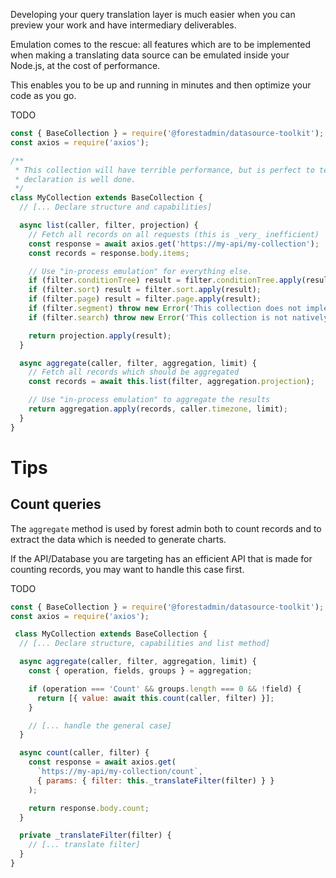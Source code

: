 Developing your query translation layer is much easier when you can preview your work and have intermediary deliverables.

Emulation comes to the rescue: all features which are to be implemented when making a translating data source can be emulated inside your Node.js, at the cost of performance.

This enables you to be up and running in minutes and then optimize your code as you go.

TODO
```javascript
const { BaseCollection } = require('@forestadmin/datasource-toolkit');
const axios = require('axios');

/**
 * This collection will have terrible performance, but is perfect to test that the structure
 * declaration is well done.
 */
class MyCollection extends BaseCollection {
  // [... Declare structure and capabilities]

  async list(caller, filter, projection) {
    // Fetch all records on all requests (this is _very_ inefficient)
    const response = await axios.get('https://my-api/my-collection');
    const records = response.body.items;

    // Use "in-process emulation" for everything else.
    if (filter.conditionTree) result = filter.conditionTree.apply(result, this, caller.timezone);
    if (filter.sort) result = filter.sort.apply(result);
    if (filter.page) result = filter.page.apply(result);
    if (filter.segment) throw new Error('This collection does not implements native segments');
    if (filter.search) throw new Error('This collection is not natively searchable');

    return projection.apply(result);
  }

  async aggregate(caller, filter, aggregation, limit) {
    // Fetch all records which should be aggregated
    const records = await this.list(filter, aggregation.projection);

    // Use "in-process emulation" to aggregate the results
    return aggregation.apply(records, caller.timezone, limit);
  }
}
```

# Tips

## Count queries

The `aggregate` method is used by forest admin both to count records and to extract the data which is needed to generate charts.

If the API/Database you are targeting has an efficient API that is made for counting records, you may want to handle this case first.

TODO
```javascript
const { BaseCollection } = require('@forestadmin/datasource-toolkit');
const axios = require('axios');

 class MyCollection extends BaseCollection {
  // [... Declare structure, capabilities and list method]

  async aggregate(caller, filter, aggregation, limit) {
    const { operation, fields, groups } = aggregation;

    if (operation === 'Count' && groups.length === 0 && !field) {
      return [{ value: await this.count(caller, filter) }];
    }

    // [... handle the general case]
  }

  async count(caller, filter) {
    const response = await axios.get(
      `https://my-api/my-collection/count`,
      { params: { filter: this._translateFilter(filter) } }
    );

    return response.body.count;
  }

  private _translateFilter(filter) {
    // [... translate filter]
  }
}
```
